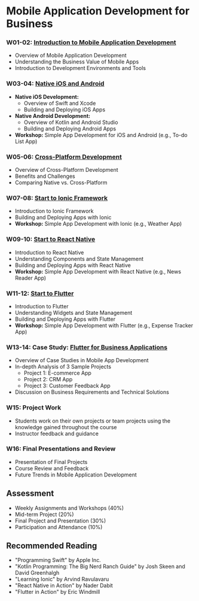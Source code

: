 # Mobile Application Development for Business

### W01-02: [Introduction to Mobile Application Development](Chapter01/README.md)
- Overview of Mobile Application Development
- Understanding the Business Value of Mobile Apps
- Introduction to Development Environments and Tools

### W03-04: [Native iOS and Android](Chapter02/README.md)
- **Native iOS Development:**
  - Overview of Swift and Xcode
  - Building and Deploying iOS Apps
- **Native Android Development:**
  - Overview of Kotlin and Android Studio
  - Building and Deploying Android Apps
- **Workshop:** Simple App Development for iOS and Android (e.g., To-do List App)

### W05-06: [Cross-Platform Development](Chapter03/README.md)
- Overview of Cross-Platform Development
- Benefits and Challenges
- Comparing Native vs. Cross-Platform

### W07-08: [Start to Ionic Framework](Chapter04/README.md)
- Introduction to Ionic Framework
- Building and Deploying Apps with Ionic
- **Workshop:** Simple App Development with Ionic (e.g., Weather App)

### W09-10: [Start to React Native](Chapter05/README.md)
- Introduction to React Native
- Understanding Components and State Management
- Building and Deploying Apps with React Native
- **Workshop:** Simple App Development with React Native (e.g., News Reader App)

### W11-12: [Start to Flutter](Chapter06/README.md)
- Introduction to Flutter
- Understanding Widgets and State Management
- Building and Deploying Apps with Flutter
- **Workshop:** Simple App Development with Flutter (e.g., Expense Tracker App)

### W13-14: Case Study: [Flutter for Business Applications](Chapter07/README.md)
- Overview of Case Studies in Mobile App Development
- In-depth Analysis of 3 Sample Projects
  - Project 1: E-commerce App
  - Project 2: CRM App
  - Project 3: Customer Feedback App
- Discussion on Business Requirements and Technical Solutions

### W15: Project Work
- Students work on their own projects or team projects using the knowledge gained throughout the course
- Instructor feedback and guidance

### W16: Final Presentations and Review
- Presentation of Final Projects
- Course Review and Feedback
- Future Trends in Mobile Application Development

## Assessment
- Weekly Assignments and Workshops (40%)
- Mid-term Project (20%)
- Final Project and Presentation (30%)
- Participation and Attendance (10%)

## Recommended Reading
- "Programming Swift" by Apple Inc.
- "Kotlin Programming: The Big Nerd Ranch Guide" by Josh Skeen and David Greenhalgh
- "Learning Ionic" by Arvind Ravulavaru
- "React Native in Action" by Nader Dabit
- "Flutter in Action" by Eric Windmill

